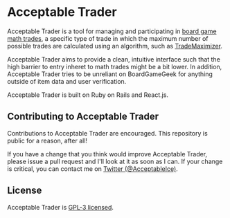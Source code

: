 # Acceptable Trader
Acceptable Trader is a tool for managing and participating in [board game math trades](https://boardgamegeek.com/wiki/page/Math_Trades), a specific type of trade in which the maximum number of possible trades are calculated using an algorithm, such as [TradeMaximizer](https://boardgamegeek.com/wiki/page/TradeMaximizer).

Acceptable Trader aims to provide a clean, intuitive interface such that the high barrier to entry inheret to math trades might be a bit lower. In addition, Acceptable Trader tries to be unreliant on BoardGameGeek for anything outside of item data and user verification.

Acceptable Trader is built on Ruby on Rails and React.js. 

## Contributing to Acceptable Trader
Contributions to Acceptable Trader are encouraged. This repository is public for a reason, after all!

If you have a change that you think would improve Acceptable Trader, please issue a pull request and I'll look at it as soon as I can. If your change is critical, you can contact me on [Twitter (@AcceptableIce)](http://twitter.com/acceptableice).

## License
Acceptable Trader is [GPL-3 licensed](https://tldrlegal.com/license/gnu-general-public-license-v3-(gpl-3)#summary).
